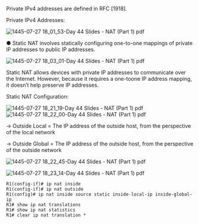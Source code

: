 Private IPv4 addresses are defined in RFC [1918].

Private IPv4 Addresses:

![1445-07-27 18_01_53-Day 44 Slides - NAT (Part 1) pdf](https://github.com/0xVoLk/CCNA-Note/assets/100092212/65bcbecc-aa27-43f5-a8b1-46b76a4a3ea6)

● Static NAT involves statically configuring one-to-one mappings of private IP addresses to
public IP addresses.

![1445-07-27 18_03_01-Day 44 Slides - NAT (Part 1) pdf](https://github.com/0xVoLk/CCNA-Note/assets/100092212/7a4e06db-5a53-4e69-9b06-4789eb5500e8)

Static NAT allows devices with private IP addresses to communicate over the Internet. However, because it requires a one-toone IP address mapping, it doesn’t help preserve IP addresses.

Static NAT Configuration:

![1445-07-27 18_21_19-Day 44 Slides - NAT (Part 1) pdf](https://github.com/0xVoLk/CCNA-Note/assets/100092212/d7a91ab0-3d5d-467a-aec9-eb2576d2263c)
![1445-07-27 18_22_00-Day 44 Slides - NAT (Part 1) pdf](https://github.com/0xVoLk/CCNA-Note/assets/100092212/2d556613-5aca-481c-9620-2fdd9716e365)

→ Outside Local = The IP address of the outside host, from the perspective of the local network

→ Outside Global = The IP address of the outside host, from the perspective of the outside network

![1445-07-27 18_22_45-Day 44 Slides - NAT (Part 1) pdf](https://github.com/0xVoLk/CCNA-Note/assets/100092212/7b7d7e81-554f-4414-b201-22dce137262b)

![1445-07-27 18_23_14-Day 44 Slides - NAT (Part 1) pdf](https://github.com/0xVoLk/CCNA-Note/assets/100092212/bd558b4b-63bb-4379-b99f-7504889e57ed)

```
R1(config-if)# ip nat inside
R1(config-if)# ip nat outside
R1(config)# ip nat inside source static inside-local-ip inside-global-ip
R1# show ip nat translations
R1# show ip nat statistics
R1# clear ip nat translation *
```
